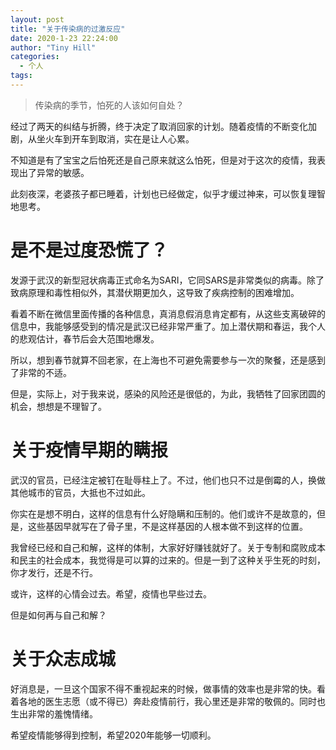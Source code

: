 ```yaml
---
layout: post
title: "关于传染病的过激反应"
date: 2020-1-23 22:24:00
author: "Tiny Hill"
categories:
  - 个人
tags:
---
```


> 传染病的季节，怕死的人该如何自处？

经过了两天的纠结与折腾，终于决定了取消回家的计划。随着疫情的不断变化加剧，从坐火车到开车到取消，实在是让人心累。

不知道是有了宝宝之后怕死还是自己原来就这么怕死，但是对于这次的疫情，我表现出了异常的敏感。

此刻夜深，老婆孩子都已睡着，计划也已经做定，似乎才缓过神来，可以恢复理智地思考。

# 是不是过度恐慌了？

发源于武汉的新型冠状病毒正式命名为SARI，它同SARS是非常类似的病毒。除了致病原理和毒性相似外，其潜伏期更加久，这导致了疾病控制的困难增加。

看着不断在微信里面传播的各种信息，真消息假消息肯定都有，从这些支离破碎的信息中，我能够感受到的情况是武汉已经非常严重了。加上潜伏期和春运，我个人的悲观估计，春节后会大范围地爆发。

所以，想到春节就算不回老家，在上海也不可避免需要参与一次的聚餐，还是感到了非常的不适。

但是，实际上，对于我来说，感染的风险还是很低的，为此，我牺牲了回家团圆的机会，想想是不理智了。

# 关于疫情早期的瞒报

武汉的官员，已经注定被钉在耻辱柱上了。不过，他们也只不过是倒霉的人，换做其他城市的官员，大抵也不过如此。

你实在是想不明白，这样的信息有什么好隐瞒和压制的。他们或许不是故意的，但是，这些基因早就写在了骨子里，不是这样基因的人根本做不到这样的位置。

我曾经已经和自己和解，这样的体制，大家好好赚钱就好了。关于专制和腐败成本和民主的社会成本，我觉得是可以算的过来的。但是一到了这种关乎生死的时刻，你才发行，还是不行。

或许，这样的心情会过去。希望，疫情也早些过去。

但是如何再与自己和解？

# 关于众志成城

好消息是，一旦这个国家不得不重视起来的时候，做事情的效率也是非常的快。看着各地的医生志愿（或不得已）奔赴疫情前行，我心里还是非常的敬佩的。同时也生出非常的羞愧情绪。

希望疫情能够得到控制，希望2020年能够一切顺利。